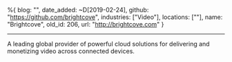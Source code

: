 %{
  blog: "",
  date_added: ~D[2019-02-24],
  github: "https://github.com/brightcove",
  industries: ["Video"],
  locations: [""],
  name: "Brightcove",
  old_id: 206,
  url: "http://brightcove.com"
}

---

A leading global provider of powerful cloud solutions for delivering and monetizing video across connected devices.
